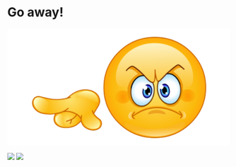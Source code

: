 # Go away!
![](image/go_away_nobg.png)

![](https://github-readme-stats.vercel.app/api/top-langs/?username=dishanttayade&langs_count=8&layout=compact)
![](https://komarev.com/ghpvc/?username=dishanttayade&color=blue)
<!--Hello>
